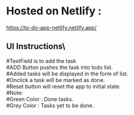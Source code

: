 # Hosted on Netlify :

https://to-do-app-netlify.netlify.app/

## UI Instructions\
#TextField is to add the task\
#ADD Button pushes the task into todo list.\
#Added tasks will be displayed in the form of list.\
#Onclick a task will be marked as done.\
#Reset button will reset the app to initial state.\
#Note: \
  #Green Color : Done tasks.\
  #Grey Color : Tasks yet to be done.

